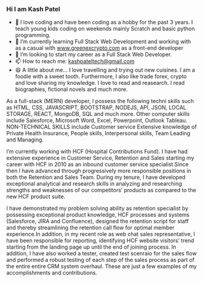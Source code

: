 ### Hi I am Kash Patel



- 🔭 I love coding and have been coding as a hobby for the past 3 years. I teach young kids coding on weekends mainly Scratch and basic python programming.
- 🌱 I’m currently learning Full Stack Web Development and working with as a casual with www.greenexcrypto.com as a front-end developer
- 🤔 I’m looking to start my career as a Full Stack Web Developer. 
- 📫 How to reach me: kashpateltech@gmail.com
- 😄 A little about me... I love travelling and trying out new cuisines. I am a foodie with a sweet tooth. Furthermore, I also like trade forex, crypto and love sharing my knowledge. I love to read and reasearch. I read biographies, fictional novels and much more.

As a full-stack (MERN) developer, I possess the following techni skills such as HTML, CSS, JAVASCRIPT, BOOTSTRAP, NODEJS, API, JSON, LOCAL STORAGE, REACT, MongoDB, SQL and much more. 
Other computer skills include Salesforce, Microsoft Word, Excel, Powerpoint, Outlook Tableau.
NON-TECHNICAL SKILLS include Customer service Extensive knowledge of Private Health Insurance, People skills, Interpersonal skills, Team Leading and Managing. 

I’m currently working with HCF (Hospital Contributions Fund). I have had extensive experience in Customer Service, Retention and Sales starting my career with HCF in 2010 as an inbound customer service specialist.Since then I have advanced through progressively more responsible positions in both the Retention and Sales Team. During my tenure, I have developed exceptional analytical and research skills in analyzing and researching strengths and weaknesses of our competitors’ products as compared to the new HCF product suite.

I have demonstrated my problem solving ability as retention specialist by possessing exceptional product knowledge, HCF processes and systems (Salesforce, JIRA and Confluence), designed the retention script for staff and thereby streamlining the retention call flow for optimal member experience.In addition, in my recent role as web chat sales representative, I have been responsible for reporting, identifying HCF website visitors’ trend starting from the landing page up until the end of joining process. In addition, I have also worked a tester, created test scenraio for the sales flow and performed a robust testing of each step of the sales process as part of the entire entire CRM system overhaul. These are just a few examples of my accomplishments and contributions.

